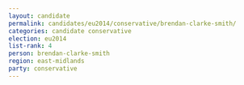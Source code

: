 ```yaml
---
layout: candidate
permalink: candidates/eu2014/conservative/brendan-clarke-smith/
categories: candidate conservative
election: eu2014
list-rank: 4
person: brendan-clarke-smith
region: east-midlands
party: conservative
---
```

